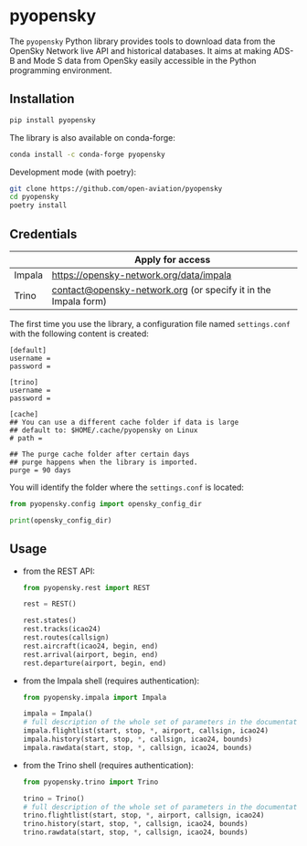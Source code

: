 # pyopensky

The `pyopensky` Python library provides tools to download data from the OpenSky Network live API and historical databases. It aims at making ADS-B and Mode S data from OpenSky easily accessible in the Python programming environment.

## Installation

```sh
pip install pyopensky
```

The library is also available on conda-forge:

```sh
conda install -c conda-forge pyopensky
```

Development mode (with poetry):

```sh
git clone https://github.com/open-aviation/pyopensky
cd pyopensky
poetry install
```

## Credentials

|        | Apply for access                                               |
| ------ | -------------------------------------------------------------- |
| Impala | https://opensky-network.org/data/impala                        |
| Trino  | contact@opensky-network.org (or specify it in the Impala form) |

The first time you use the library, a configuration file named `settings.conf` with the following content is created:

```text
[default]
username =
password =

[trino]
username =
password =

[cache]
## You can use a different cache folder if data is large
## default to: $HOME/.cache/pyopensky on Linux
# path =

## The purge cache folder after certain days
## purge happens when the library is imported.
purge = 90 days
```

You will identify the folder where the `settings.conf` is located:

```python
from pyopensky.config import opensky_config_dir

print(opensky_config_dir)
```

## Usage

- from the REST API:

  ```python
  from pyopensky.rest import REST

  rest = REST()

  rest.states()
  rest.tracks(icao24)
  rest.routes(callsign)
  rest.aircraft(icao24, begin, end)
  rest.arrival(airport, begin, end)
  rest.departure(airport, begin, end)
  ```

- from the Impala shell (requires authentication):

  ```python
  from pyopensky.impala import Impala

  impala = Impala()
  # full description of the whole set of parameters in the documentation
  impala.flightlist(start, stop, *, airport, callsign, icao24)
  impala.history(start, stop, *, callsign, icao24, bounds)
  impala.rawdata(start, stop, *, callsign, icao24, bounds)
  ```

- from the Trino shell (requires authentication):

  ```python
  from pyopensky.trino import Trino

  trino = Trino()
  # full description of the whole set of parameters in the documentation
  trino.flightlist(start, stop, *, airport, callsign, icao24)
  trino.history(start, stop, *, callsign, icao24, bounds)
  trino.rawdata(start, stop, *, callsign, icao24, bounds)
  ```
